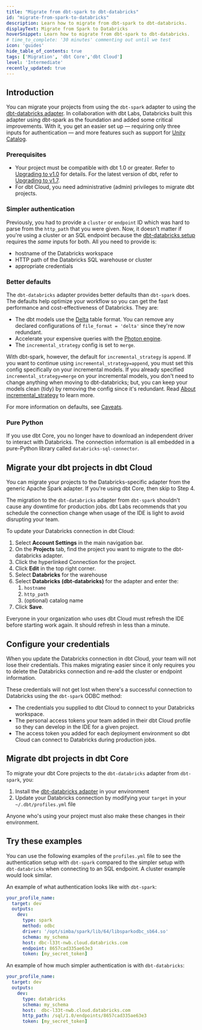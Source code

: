 ```yaml
---
title: "Migrate from dbt-spark to dbt-databricks"
id: "migrate-from-spark-to-databricks"
description: Learn how to migrate from dbt-spark to dbt-databricks.
displayText: Migrate from Spark to Databricks
hoverSnippet: Learn how to migrate from dbt-spark to dbt-databricks.
# time_to_complete: '30 minutes' commenting out until we test
icon: 'guides'
hide_table_of_contents: true
tags: ['Migration', 'dbt Core','dbt Cloud']
level: 'Intermediate'
recently_updated: true
---
```


## Introduction

You can migrate your projects from using the `dbt-spark` adapter to using the [dbt-databricks adapter](https://github.com/databricks/dbt-databricks). In collaboration with dbt Labs, Databricks built this adapter using dbt-spark as the foundation and added some critical improvements. With it, you get an easier set up &mdash; requiring only three inputs for authentication &mdash; and more features such as support for [Unity Catalog](https://www.databricks.com/product/unity-catalog).

### Prerequisites

- Your project must be compatible with dbt 1.0 or greater. Refer to [Upgrading to v1.0](/docs/dbt-versions/core-upgrade/upgrading-to-v1.0) for details. For the latest version of dbt, refer to [Upgrading to v1.7](/docs/dbt-versions/core-upgrade/upgrading-to-v1.7).
- For dbt Cloud, you need administrative (admin) privileges to migrate dbt projects.

### Simpler authentication

Previously, you had to provide a `cluster` or `endpoint` ID which was hard to parse from the `http_path` that you were given. Now, it doesn't matter if you're using a cluster or an SQL endpoint because the [dbt-databricks setup](/docs/core/connect-data-platform/databricks-setup) requires the _same_ inputs for both. All you need to provide is:
- hostname of the Databricks workspace
- HTTP path of the Databricks SQL warehouse or cluster
- appropriate credentials

### Better defaults

The `dbt-databricks` adapter provides better defaults than `dbt-spark` does. The defaults help optimize your workflow so you can get the fast performance and cost-effectiveness of Databricks. They are:

- The dbt models use the [Delta](https://docs.databricks.com/delta/index.html) table format. You can remove any declared configurations of `file_format = 'delta'` since they're now redundant.
- Accelerate your expensive queries with the [Photon engine](https://docs.databricks.com/runtime/photon.html).
- The `incremental_strategy` config is set to `merge`.

With dbt-spark, however, the default for `incremental_strategy` is `append`. If you want to continue using `incremental_strategy=append`, you must set this config specifically on your incremental models. If you already specified `incremental_strategy=merge` on your incremental models, you don't need to change anything when moving to dbt-databricks; but, you can keep your models clean (tidy) by removing the config since it's redundant. Read [About incremental_strategy](/docs/build/incremental-strategy) to learn more.

For more information on defaults, see [Caveats](/docs/core/connect-data-platform/databricks-setup#caveats).

### Pure Python

If you use dbt Core, you no longer have to download an independent driver to interact with Databricks. The connection information is all embedded in a pure-Python library called `databricks-sql-connector`.


## Migrate your dbt projects in dbt Cloud

You can migrate your projects to the Databricks-specific adapter from the generic Apache Spark adapter. If you're using dbt Core, then skip to Step 4.

The migration to the `dbt-databricks` adapter from `dbt-spark` shouldn't cause any downtime for production jobs. dbt Labs recommends that you schedule the connection change when usage of the IDE is light to avoid disrupting your team.

To update your Databricks connection in dbt Cloud:

1. Select **Account Settings** in the main navigation bar.
2. On the **Projects** tab, find the project you want to migrate to the dbt-databricks adapter.
3. Click the hyperlinked Connection for the project.
4. Click **Edit** in the top right corner.
5. Select **Databricks** for the warehouse
6. Select **Databricks (dbt-databricks)** for the adapter and enter the:
    1. `hostname`
    2. `http_path`
    3. (optional) catalog name
7. Click **Save**.

Everyone in your organization who uses dbt Cloud must refresh the IDE before starting work again. It should refresh in less than a minute.

## Configure your credentials

When you update the Databricks connection in dbt Cloud, your team will not lose their credentials. This makes migrating easier since it only requires you to delete the Databricks connection and re-add the cluster or endpoint information.

These credentials will not get lost when there's a successful connection to Databricks using the `dbt-spark` ODBC method:

- The credentials you supplied to dbt Cloud to connect to your Databricks workspace.
- The personal access tokens your team added in their dbt Cloud profile so they can develop in the IDE for a given project.
- The access token you added for each deployment environment so dbt Cloud can connect to Databricks during production jobs.

## Migrate dbt projects in dbt Core

To migrate your dbt Core projects to the `dbt-databricks` adapter from `dbt-spark`, you:
1. Install the [dbt-databricks adapter](https://github.com/databricks/dbt-databricks) in your environment
1. Update your Databricks connection by modifying your `target` in your `~/.dbt/profiles.yml` file

Anyone who's using your project must also make these changes in their environment.


## Try these examples

You can use the following examples of the `profiles.yml` file to see the authentication setup with `dbt-spark` compared to the simpler setup with `dbt-databricks` when connecting to an SQL endpoint. A cluster example would look similar.


An example of what authentication looks like with `dbt-spark`:

<File name='~/.dbt/profiles.yml'>

```yaml
your_profile_name:
  target: dev
  outputs:
    dev:
      type: spark
      method: odbc
      driver: '/opt/simba/spark/lib/64/libsparkodbc_sb64.so'
      schema: my_schema
      host: dbc-l33t-nwb.cloud.databricks.com
      endpoint: 8657cad335ae63e3
      token: [my_secret_token]

```

</File>

An example of how much simpler authentication is with `dbt-databricks`:

<File name='~/.dbt/profiles.yml'>

```yaml
your_profile_name:
  target: dev
  outputs:
    dev:
      type: databricks
      schema: my_schema
      host:  dbc-l33t-nwb.cloud.databricks.com
      http_path: /sql/1.0/endpoints/8657cad335ae63e3
      token: [my_secret_token]
```

</File>
